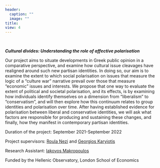 ```yaml
---
header:
  caption: ""
  image: ""
title:
view: 4
---
```


<br>

**_Cultural divides: Understanding the role of affective polarisation_**

Our project aims to situate developments in Greek public opinion in a comparative perspective, and examine
how cultural issue cleavages have realigned around such new partisan identities. In doing so, our aim is to
examine the extent to which social polarisation on issues that measure the logic of a “culture war” narrative
prevail over those that measure “economic” issues and interests. We propose that one way to evaluate the
extent of political and societal polarisation, and its effects, is by examining how individuals identify themselves
on a dimension from “liberalism” to “conservatism”, and will then explore how this continuum relates to group
identities and polarisation over time. After having established evidence for polarisation between liberal and
conservative identities, we will ask what factors are responsible for producing and sustaining these changes, and
finally, how they manifest in contemporary partisan identities.

Duration of the project: September 2021-September 2022

Project supervisors: [Roula Nezi](roulanezi.com) and [Georgios Karyiotis](https://www.gla.ac.uk/schools/socialpolitical/staff/georgioskaryotis/)

Research Assistant: [Iakovos Makropoulos](https://iakovos-makropoulos.netlify.app/)

Funded by the Hellenic Observatory, London School of Economics
